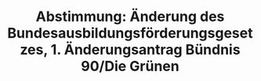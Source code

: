 ---
layout: abstimmung
title: "Abstimmung: Änderung des Bundesausbildungsförderungsgesetzes, 1. Änderungsantrag Bündnis 90/Die Grünen"
categories:
 - Wissenschaft
 - Bildung
 - Ausbildung
tags:
 - Forschung
 - Hochschulen
 - Ausbildung
 - BAföG
abstimmung:
 legislaturperiode: 18
 bundestagssitzung: 66
 abstimmung: 6
links:
 - title: https://www.bundestag.de/parlament/plenum/abstimmung/abstimmung?id=312
   url: https://www.bundestag.de/parlament/plenum/abstimmung/abstimmung?id=312
data:
 - title: Abstimmungsergebnis 20141113_6-data.pdf
   url: /res/abstimmungsliste/20141113_6-data.pdf
 - title: Abstimmungsergebnis 20141113_6_xls-data.csv
   url: /res/abstimmungsliste/analyses/20141113_6_xls-data.csv
documents:
 - title: Drucksache 18/02663.pdf
   url: http://dip21.bundestag.de/dip21/btd/18/026/1802663.pdf
   local: /res/abstimmungsdaten/018-066-06/1802663.pdf
 - title: Drucksache 18/03142.pdf
   url: http://dip21.bundestag.de/dip21/btd/18/031/1803142.pdf
   local: /res/abstimmungsdaten/018-066-06/1803142.pdf
 - title: Drucksache 18/03182.pdf
   url: http://dip21.bundestag.de/dip21/btd/18/031/1803182.pdf
   local: /res/abstimmungsdaten/018-066-06/1803182.pdf
preview: |
     Deutscher Bundestag
    
     66. Sitzung des Deutschen Bundestages
     am Donnerstag, 13.November 2014
    
     Endgültiges Ergebnis der Namentlichen Abstimmung Nr. 6
    
     Änderungsantrag der Abgeordneten Kai Gehring, Özcan Mutlu, Katja Dörner, weiterer
     Abgeordneter und der Fraktion BÜNDNIS 90/DIE GRÜNEN
     zu der zweiten Beratung des Gesetzentwurfs der Bundesregierung
     Entwurf eines Fünfundzwanzigsten Gesetzes zur Änderung des
     Bundesausbildungsförderungsgesetzes (25. BAföGÄndG)
     - Drucksachen 18/2663, 18/3142 und 18/3182 -
    
     Abgegebene Stimmen insgesamt:
     Nicht abgegebene Stimmen:
     Ja-Stimmen:
    
     576
     55
     55
    
     Nein-Stimmen:
    
     467
    
     Enthaltungen:
    
     54
    
     Ungültige:
    
     Berlin, den 13.11.2014
    
     0
    
     Beginn: 20:23
     Ende: 20:26
---